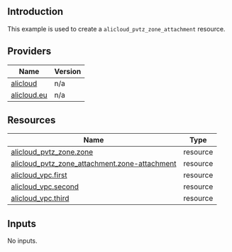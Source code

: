 <!-- BEGIN_TF_DOCS -->
## Introduction

This example is used to create a `alicloud_pvtz_zone_attachment` resource.

## Providers

| Name | Version |
|------|---------|
| <a name="provider_alicloud"></a> [alicloud](#provider\_alicloud) | n/a |
| <a name="provider_alicloud.eu"></a> [alicloud.eu](#provider\_alicloud.eu) | n/a |

## Resources

| Name | Type |
|------|------|
| [alicloud_pvtz_zone.zone](https://registry.terraform.io/providers/aliyun/alicloud/latest/docs/resources/pvtz_zone) | resource |
| [alicloud_pvtz_zone_attachment.zone-attachment](https://registry.terraform.io/providers/aliyun/alicloud/latest/docs/resources/pvtz_zone_attachment) | resource |
| [alicloud_vpc.first](https://registry.terraform.io/providers/aliyun/alicloud/latest/docs/resources/vpc) | resource |
| [alicloud_vpc.second](https://registry.terraform.io/providers/aliyun/alicloud/latest/docs/resources/vpc) | resource |
| [alicloud_vpc.third](https://registry.terraform.io/providers/aliyun/alicloud/latest/docs/resources/vpc) | resource |

## Inputs

No inputs.
<!-- END_TF_DOCS -->    